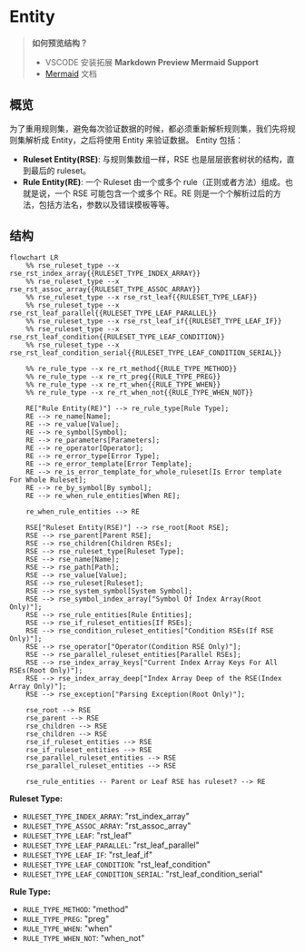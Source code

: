 # Entity

> **如何预览结构？**
> - VSCODE 安装拓展 **Markdown Preview Mermaid Support**
> - [Mermaid](https://mermaid.live) 文档

## 概览

为了重用规则集，避免每次验证数据的时候，都必须重新解析规则集，我们先将规则集解析成 Entity，之后将使用 Entity 来验证数据。
Entity 包括：
- **Ruleset Entity(RSE)**: 与规则集数组一样，RSE 也是层层嵌套树状的结构，直到最后的 ruleset。
- **Rule Entity(RE)**: 一个 Ruleset 由一个或多个 rule（正则或者方法）组成。也就是说，一个 RSE 可能包含一个或多个 RE。RE 则是一个个解析过后的方法，包括方法名，参数以及错误模板等等。



## 结构

```mermaid
flowchart LR
    %% rse_ruleset_type --x rse_rst_index_array{{RULESET_TYPE_INDEX_ARRAY}}
    %% rse_ruleset_type --x rse_rst_assoc_array{{RULESET_TYPE_ASSOC_ARRAY}}
    %% rse_ruleset_type --x rse_rst_leaf{{RULESET_TYPE_LEAF}}
    %% rse_ruleset_type --x rse_rst_leaf_parallel{{RULESET_TYPE_LEAF_PARALLEL}}
    %% rse_ruleset_type --x rse_rst_leaf_if{{RULESET_TYPE_LEAF_IF}}
    %% rse_ruleset_type --x rse_rst_leaf_condition{{RULESET_TYPE_LEAF_CONDITION}}
    %% rse_ruleset_type --x rse_rst_leaf_condition_serial{{RULESET_TYPE_LEAF_CONDITION_SERIAL}}

    %% re_rule_type --x re_rt_method{{RULE_TYPE_METHOD}}
    %% re_rule_type --x re_rt_preg{{RULE_TYPE_PREG}}
    %% re_rule_type --x re_rt_when{{RULE_TYPE_WHEN}}
    %% re_rule_type --x re_rt_when_not{{RULE_TYPE_WHEN_NOT}}

    RE["Rule Entity(RE)"] --> re_rule_type[Rule Type];
    RE --> re_name[Name];
    RE --> re_value[Value];
    RE --> re_symbol[Symbol];
    RE --> re_parameters[Parameters];
    RE --> re_operator[Operator];
    RE --> re_error_type[Error Type];
    RE --> re_error_template[Error Template];
    RE --> re_is_error_template_for_whole_ruleset[Is Error template For Whole Ruleset];
    RE --> re_by_symbol[By symbol];
    RE --> re_when_rule_entities[When RE];

    re_when_rule_entities --> RE

    RSE["Ruleset Entity(RSE)"] --> rse_root[Root RSE];
    RSE --> rse_parent[Parent RSE];
    RSE --> rse_children[Children RSEs];
    RSE --> rse_ruleset_type[Ruleset Type];
    RSE --> rse_name[Name];
    RSE --> rse_path[Path];
    RSE --> rse_value[Value];
    RSE --> rse_ruleset[Ruleset];
    RSE --> rse_system_symbol[System Symbol];
    RSE --> rse_symbol_index_array["Symbol Of Index Array(Root Only)"];
    RSE --> rse_rule_entities[Rule Entities];
    RSE --> rse_if_ruleset_entities[If RSEs];
    RSE --> rse_condition_ruleset_entities["Condition RSEs(If RSE Only)"];
    RSE --> rse_operator["Operator(Condition RSE Only)"];
    RSE --> rse_parallel_ruleset_entities[Parallel RSEs];
    RSE --> rse_index_array_keys["Current Index Array Keys For All RSEs(Root Only)"];
    RSE --> rse_index_array_deep["Index Array Deep of the RSE(Index Array Only)"];
    RSE --> rse_exception["Parsing Exception(Root Only)"];

    rse_root --> RSE
    rse_parent --> RSE
    rse_children --> RSE
    rse_children --> RSE
    rse_if_ruleset_entities --> RSE
    rse_if_ruleset_entities --> RSE
    rse_parallel_ruleset_entities --> RSE
    rse_parallel_ruleset_entities --> RSE

    rse_rule_entities -- Parent or Leaf RSE has ruleset? --> RE
```

**Ruleset Type:**
 - `RULESET_TYPE_INDEX_ARRAY`: "rst_index_array"
 - `RULESET_TYPE_ASSOC_ARRAY`: "rst_assoc_array"
 - `RULESET_TYPE_LEAF`: "rst_leaf"
 - `RULESET_TYPE_LEAF_PARALLEL`: "rst_leaf_parallel"
 - `RULESET_TYPE_LEAF_IF`: "rst_leaf_if"
 - `RULESET_TYPE_LEAF_CONDITION`: "rst_leaf_condition"
 - `RULESET_TYPE_LEAF_CONDITION_SERIAL`: "rst_leaf_condition_serial"

**Rule Type:**
 - `RULE_TYPE_METHOD`: "method"
 - `RULE_TYPE_PREG`: "preg"
 - `RULE_TYPE_WHEN`: "when"
 - `RULE_TYPE_WHEN_NOT`: "when_not"